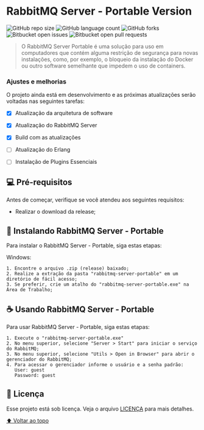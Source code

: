 # RabbitMQ Server - Portable Version

<!---Esses são exemplos. Veja https://shields.io para outras pessoas ou para personalizar este conjunto de escudos. Você pode querer incluir dependências, status do projeto e informações de licença aqui--->

![GitHub repo size](https://img.shields.io/github/repo-size/iuricode/README-template?style=for-the-badge)
![GitHub language count](https://img.shields.io/github/languages/count/iuricode/README-template?style=for-the-badge)
![GitHub forks](https://img.shields.io/github/forks/iuricode/README-template?style=for-the-badge)
![Bitbucket open issues](https://img.shields.io/bitbucket/issues/iuricode/README-template?style=for-the-badge)
![Bitbucket open pull requests](https://img.shields.io/bitbucket/pr-raw/iuricode/README-template?style=for-the-badge)



> O RabbitMQ Server Portable é uma solução para uso em computadores que contém alguma restrição de segurança para novas instalações, como, por exemplo,  o bloqueio da instalação do Docker ou outro software semelhante que impedem o uso de containers.

### Ajustes e melhorias

O projeto ainda está em desenvolvimento e as próximas atualizações serão voltadas nas seguintes tarefas:

- [x] Atualização da arquitetura de software
- [x] Atualização do RabbitMQ Server
- [x] Build com as atualizações
- [ ] Atualização do Erlang
- [ ] Instalação de Plugins Essenciais


## 💻 Pré-requisitos

Antes de começar, verifique se você atendeu aos seguintes requisitos:

* Realizar o download da release;


## 🚀 Instalando RabbitMQ Server - Portable

Para instalar o RabbitMQ Server - Portable, siga estas etapas:

Windows:
```
1. Encontre o arquivo .zip (release) baixado; 
2. Realize a extração da pasta "rabbitmq-server-portable" em um diretório de fácil acesso;
3. Se preferir, crie um atalho do "rabbitmq-server-portable.exe" na Área de Trabalho;
```

## ☕ Usando RabbitMQ Server - Portable

Para usar RabbitMQ Server - Portable, siga estas etapas:

```
1. Execute o "rabbitmq-server-portable.exe"
2. No menu superior, selecione "Server > Start" para iniciar o serviço do RabbitMQ;
3. No menu superior, selecione "Utils > Open in Browser" para abrir o gerenciador do RabbitMQ;
4. Para acessar o gerenciador informe o usuário e a senha padrão:
   User: guest
   Password: guest
```

## 📝 Licença

Esse projeto está sob licença. Veja o arquivo [LICENÇA](LICENSE) para mais detalhes.

[⬆ Voltar ao topo](#nome-do-projeto)<br>
